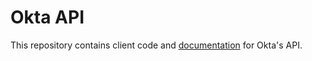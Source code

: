 # Okta API

This repository contains client code and [documentation](docs/index.md) for Okta's API.

